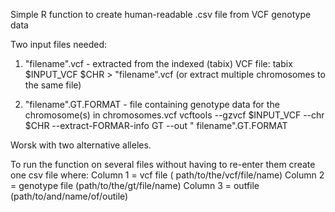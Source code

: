 Simple R function to create human-readable .csv file from VCF genotype data

Two input files needed:
1) "filename".vcf - extracted from the indexed (tabix) VCF file: 
tabix $INPUT_VCF $CHR > "filename".vcf (or extract multiple chromosomes to the same file)

2) "filename".GT.FORMAT - file containing genotype data for the chromosome(s) in chromosomes.vcf
vcftools --gzvcf $INPUT_VCF --chr $CHR --extract-FORMAR-info GT --out " filename".GT.FORMAT

Worsk with two alternative alleles. 


To run the function on several files without having to re-enter them create one csv file where: 
Column 1 = vcf file ( path/to/the/vcf/file/name)
Column 2 = genotype file (path/to/the/gt/file/name)
Column 3 = outfile (path/to/and/name/of/outile)
